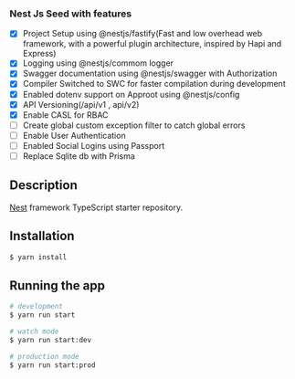 ### Nest Js Seed with features

- [x] Project Setup using @nestjs/fastify(Fast and low overhead web framework, with a powerful plugin architecture, inspired by Hapi and Express)
- [x] Logging using @nestjs/commom logger
- [x] Swagger documentation using @nestjs/swagger with Authorization
- [x] Compiler Switched to SWC for faster compilation during development
- [x] Enabled dotenv support on Approot using @nestjs/config
- [x] API Versioning(/api/v1 , api/v2)
- [x] Enable CASL for RBAC
- [ ] Create global custom exception filter to catch global errors
- [ ] Enable User Authentication
- [ ] Enabled Social Logins using Passport
- [ ] Replace Sqlite db with Prisma

## Description

[Nest](https://github.com/nestjs/nest) framework TypeScript starter repository.

## Installation

```bash
$ yarn install
```

## Running the app

```bash
# development
$ yarn run start

# watch mode
$ yarn run start:dev

# production mode
$ yarn run start:prod
```
